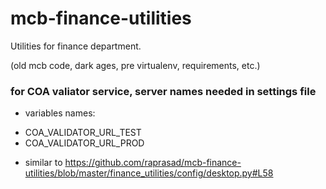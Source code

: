 mcb-finance-utilities
=====================

Utilities for finance department.

(old mcb code, dark ages, pre virtualenv, requirements, etc.)


### for COA valiator service, server names needed in settings file

* variables names:

- COA_VALIDATOR_URL_TEST
- COA_VALIDATOR_URL_PROD

* similar to https://github.com/raprasad/mcb-finance-utilities/blob/master/finance_utilities/config/desktop.py#L58